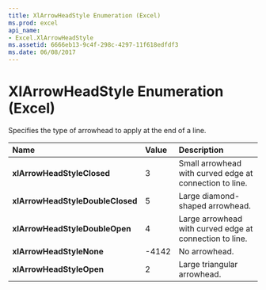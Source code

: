 ```yaml
---
title: XlArrowHeadStyle Enumeration (Excel)
ms.prod: excel
api_name:
- Excel.XlArrowHeadStyle
ms.assetid: 6666eb13-9c4f-298c-4297-11f618edfdf3
ms.date: 06/08/2017
---
```



# XlArrowHeadStyle Enumeration (Excel)

Specifies the type of arrowhead to apply at the end of a line.



|Name|Value|Description|
|:-----|:-----|:-----|
| **xlArrowHeadStyleClosed**|3|Small arrowhead with curved edge at connection to line.|
| **xlArrowHeadStyleDoubleClosed**|5|Large diamond-shaped arrowhead.|
| **xlArrowHeadStyleDoubleOpen**|4|Large arrowhead with curved edge at connection to line.|
| **xlArrowHeadStyleNone**|-4142|No arrowhead.|
| **xlArrowHeadStyleOpen**|2|Large triangular arrowhead.|

